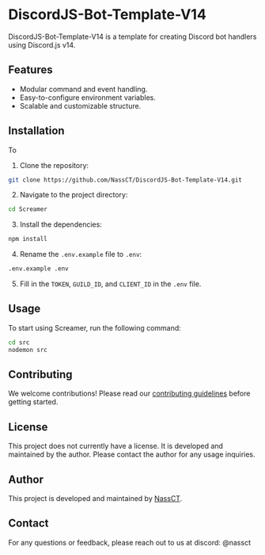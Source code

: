 # DiscordJS-Bot-Template-V14

DiscordJS-Bot-Template-V14 is a template for creating Discord bot handlers using Discord.js v14.

## Features

- Modular command and event handling.
- Easy-to-configure environment variables.
- Scalable and customizable structure.

## Installation

To

1. Clone the repository:

```sh
git clone https://github.com/NassCT/DiscordJS-Bot-Template-V14.git
```

2. Navigate to the project directory:

```sh
cd Screamer
```

3. Install the dependencies:

```sh
npm install
```

4. Rename the `.env.example` file to `.env`:

```sh
.env.example .env
```

5. Fill in the `TOKEN`, `GUILD_ID`, and `CLIENT_ID` in the `.env` file.

## Usage

To start using Screamer, run the following command:

```sh
cd src
nodemon src
```

## Contributing

We welcome contributions! Please read our [contributing guidelines](CONTRIBUTING.md) before getting started.

## License

This project does not currently have a license. It is developed and maintained by the author. 
Please contact the author for any usage inquiries.

## Author

This project is developed and maintained by [NassCT](https://github.com/NassCT).

## Contact

For any questions or feedback, please reach out to us at discord: @nassct
